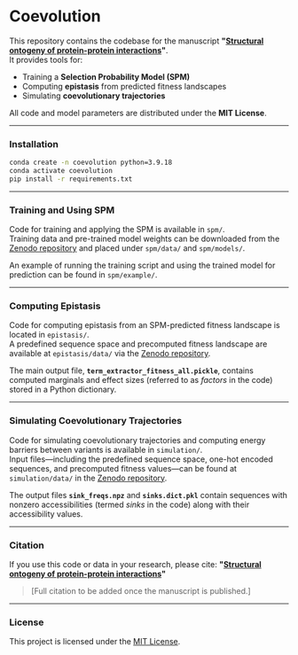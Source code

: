 # Coevolution

This repository contains the codebase for the manuscript **"[Structural ontogeny of protein-protein interactions]()"**.  
It provides tools for:

- Training a **Selection Probability Model (SPM)**
- Computing **epistasis** from predicted fitness landscapes
- Simulating **coevolutionary trajectories**

All code and model parameters are distributed under the **MIT License**.

---

### Installation

```bash
conda create -n coevolution python=3.9.18
conda activate coevolution
pip install -r requirements.txt
```

---

### Training and Using SPM

Code for training and applying the SPM is available in `spm/`.  
Training data and pre-trained model weights can be downloaded from the [Zenodo repository]() and placed under `spm/data/` and `spm/models/`.

An example of running the training script and using the trained model for prediction can be found in `spm/example/`.

---

### Computing Epistasis

Code for computing epistasis from an SPM-predicted fitness landscape is located in `epistasis/`.  
A predefined sequence space and precomputed fitness landscape are available at `epistasis/data/` via the [Zenodo repository]().

The main output file, **`term_extractor_fitness_all.pickle`**, contains computed marginals and effect sizes (referred to as *factors* in the code) stored in a Python dictionary.

---

### Simulating Coevolutionary Trajectories

Code for simulating coevolutionary trajectories and computing energy barriers between variants is available in `simulation/`.  
Input files—including the predefined sequence space, one-hot encoded sequences, and precomputed fitness values—can be found at `simulation/data/` in the [Zenodo repository]().

The output files **`sink_freqs.npz`** and **`sinks.dict.pkl`** contain sequences with nonzero accessibilities (termed *sinks* in the code) along with their accessibility values.

---

### Citation

If you use this code or data in your research, please cite:
**"[Structural ontogeny of protein-protein interactions]()"**  
> [Full citation to be added once the manuscript is published.]

---

### License

This project is licensed under the [MIT License](LICENSE).

